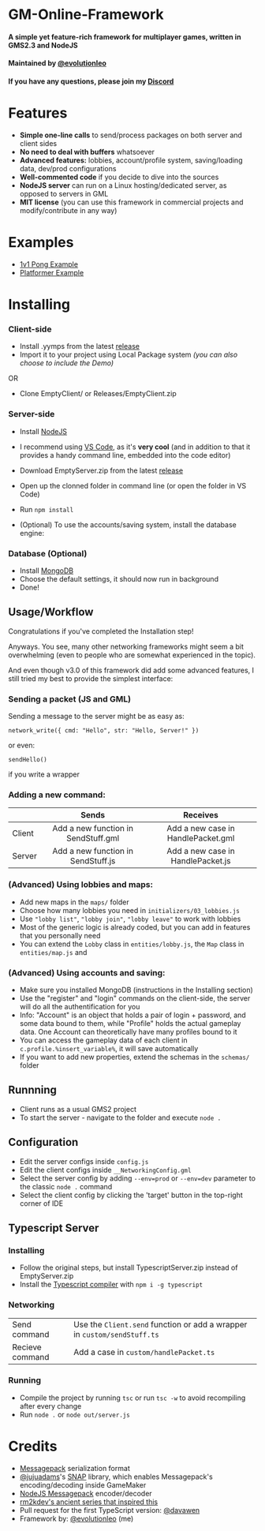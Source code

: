 # GM-Online-Framework
#### A simple yet feature-rich framework for multiplayer games, written in GMS2.3 and NodeJS
#### Maintained by [@evolutionleo](https://github.com/evolutionleo)
#### If you have any questions, please join my [Discord](https://discord.gg/WRsgumM2T6)
# Features
- **Simple one-line calls** to send/process packages on both server and client sides
- **No need to deal with buffers** whatsoever
- **Advanced features:** lobbies, account/profile system, saving/loading data, dev/prod configurations
- **Well-commented code** if you decide to dive into the sources
- **NodeJS server** can run on a Linux hosting/dedicated server, as opposed to servers in GML
- **MIT license** (you can use this framework in commercial projects and modify/contribute in any way)

# Examples
- [1v1 Pong Example](https://github.com/evolutionleo/GMOF-pong-example)
- [Platformer Example](https://github.com/evolutionleo/StreamGame)

# Installing
### Client-side
- Install .yymps from the latest [release](https://github.com/evolutionleo/GM-Online-Framework/releases/latest)
- Import it to your project using Local Package system *(you can also choose to include the Demo)*

 OR
- Clone EmptyClient/ or Releases/EmptyClient.zip
### Server-side
- Install [NodeJS](https://nodejs.org/en/)
- I recommend using [VS Code](https://code.visualstudio.com/), as it's **very cool** (and in addition to that it provides a handy command line, embedded into the code editor)
- Download EmptyServer.zip from the latest [release](https://github.com/evolutionleo/GM-Online-Framework/releases)
- Open up the clonned folder in command line (or open the folder in VS Code)
- Run `npm install`

- (Optional) To use the accounts/saving system, install the database engine:

### Database \(Optional\)
- Install [MongoDB](https://www.mongodb.com/try/download/community)
- Choose the default settings, it should now run in background
- Done!


## Usage/Workflow
Congratulations if you've completed the Installation step!

Anyways. You see, many other networking frameworks might seem a bit overwhelming (even to people who are somewhat experienced in the topic).

And even though v3.0 of this framework did add some advanced features, I still tried my best to provide the simplest interface:
### Sending a packet (JS and GML)
Sending a message to the server might be as easy as:
```gml
network_write({ cmd: "Hello", str: "Hello, Server!" })
```
or even:
```gml
sendHello()
```
if you write a wrapper

### Adding a new command:

|        | Sends | Receives |
|--------|:-------:|:----------:|
| Client | Add a new function in SendStuff.gml| Add a new case in HandlePacket.gml |
| Server | Add a new function in SendStuff.js | Add a new case in HandlePacket.js |

### (Advanced) Using lobbies and maps:
- Add new maps in the `maps/` folder
- Choose how many lobbies you need in `initializers/03_lobbies.js`
- Use `"lobby list"`, `"lobby join"`, `"lobby leave"` to work with lobbies
- Most of the generic logic is already coded, but you can add in features that you personally need
- You can extend the `Lobby` class in `entities/lobby.js`, the `Map` class in `entities/map.js` and

### (Advanced) Using accounts and saving:
- Make sure you installed MongoDB (instructions in the Installing section)
- Use the "register" and "login" commands on the client-side, the server will do all the authentification for you
- Info: "Account" is an object that holds a pair of login + password, and some data bound to them, while "Profile" holds the actual gameplay data. One Account can theoretically have many profiles bound to it
- You can access the gameplay data of each client in `c.profile.%insert_variable%`, it will save automatically
- If you want to add new properties, extend the schemas in the `schemas/` folder

## Runnning
- Client runs as a usual GMS2 project
- To start the server - navigate to the folder and execute `node .` 

## Configuration
- Edit the server configs inside `config.js`
- Edit the client configs inside `__NetworkingConfig.gml`
- Select the server config by adding `--env=prod` or `--env=dev` parameter to the classic `node .` command
- Select the client config by clicking the 'target' button in the top-right corner of IDE

## Typescript Server
### Installing
- Follow the original steps, but install TypescriptServer.zip instead of EmptyServer.zip
- Install the [Typescript compiler](https://www.typescriptlang.org/) with `npm i -g typescript`

### Networking

| | |
--------|------------
| Send command | Use the `Client.send` function or add a wrapper in `custom/sendStuff.ts` |
| Recieve command | Add a case in `custom/handlePacket.ts` |

### Running
- Compile the project by running `tsc` or run `tsc -w` to avoid recompiling after every change
- Run `node .` or `node out/server.js`


# Credits
- [Messagepack](https://msgpack.org/) serialization format 
- [@jujuadams](https://github.com/jujuadams)'s [SNAP](https://github.com/jujuadams/snap) library, which enables Messagepack's encoding/decoding inside GameMaker
- [NodeJS Messagepack](https://github.com/msgpack/msgpack) encoder/decoder
- [rm2kdev's ancient series that inspired this](https://www.youtube.com/watch?v=EyNVeTzhC1w&list=PLLUWsMtogf9jQGzn3nAjAw2_aq3PM08pC)
- Pull request for the first TypeScript version: [@davawen](https://github.com/davawen)
- Framework by: [@evolutionleo](https://github.com/evolutionleo) (me)
